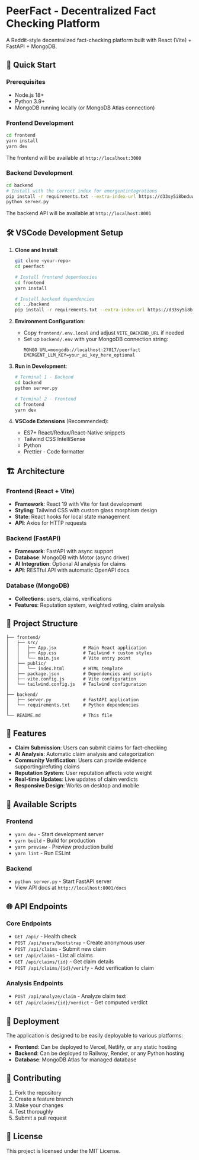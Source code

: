 # PeerFact - Decentralized Fact Checking Platform

A Reddit-style decentralized fact-checking platform built with React (Vite) + FastAPI + MongoDB.

## 🚀 Quick Start

### Prerequisites
- Node.js 18+ 
- Python 3.9+
- MongoDB running locally (or MongoDB Atlas connection)

### Frontend Development

```bash
cd frontend
yarn install
yarn dev
```

The frontend will be available at `http://localhost:3000`

### Backend Development

```bash
cd backend
# Install with the correct index for emergentintegrations
pip install -r requirements.txt --extra-index-url https://d33sy5i8bnduwe.cloudfront.net/simple/
python server.py
```

The backend API will be available at `http://localhost:8001`

## 🛠 VSCode Development Setup

1. **Clone and Install**:
   ```bash
   git clone <your-repo>
   cd peerfact
   
   # Install frontend dependencies
   cd frontend
   yarn install
   
   # Install backend dependencies
   cd ../backend
   pip install -r requirements.txt --extra-index-url https://d33sy5i8bnduwe.cloudfront.net/simple/
   ```

2. **Environment Configuration**:
   - Copy `frontend/.env.local` and adjust `VITE_BACKEND_URL` if needed
   - Set up `backend/.env` with your MongoDB connection string:
     ```
     MONGO_URL=mongodb://localhost:27017/peerfact
     EMERGENT_LLM_KEY=your_ai_key_here_optional
     ```

3. **Run in Development**:
   ```bash
   # Terminal 1 - Backend
   cd backend
   python server.py
   
   # Terminal 2 - Frontend  
   cd frontend
   yarn dev
   ```

4. **VSCode Extensions** (Recommended):
   - ES7+ React/Redux/React-Native snippets
   - Tailwind CSS IntelliSense
   - Python
   - Prettier - Code formatter

## 🏗 Architecture

### Frontend (React + Vite)
- **Framework**: React 19 with Vite for fast development
- **Styling**: Tailwind CSS with custom glass morphism design
- **State**: React hooks for local state management
- **API**: Axios for HTTP requests

### Backend (FastAPI)
- **Framework**: FastAPI with async support
- **Database**: MongoDB with Motor (async driver)
- **AI Integration**: Optional AI analysis for claims
- **API**: RESTful API with automatic OpenAPI docs

### Database (MongoDB)
- **Collections**: users, claims, verifications
- **Features**: Reputation system, weighted voting, claim analysis

## 📁 Project Structure

```
├── frontend/
│   ├── src/
│   │   ├── App.jsx          # Main React application
│   │   ├── App.css          # Tailwind + custom styles
│   │   └── main.jsx         # Vite entry point
│   ├── public/
│   │   └── index.html       # HTML template
│   ├── package.json         # Dependencies and scripts
│   ├── vite.config.js       # Vite configuration
│   └── tailwind.config.js   # Tailwind configuration
│
├── backend/
│   ├── server.py            # FastAPI application
│   └── requirements.txt     # Python dependencies
│
└── README.md                # This file
```

## 🌟 Features

- **Claim Submission**: Users can submit claims for fact-checking
- **AI Analysis**: Automatic claim analysis and categorization
- **Community Verification**: Users can provide evidence supporting/refuting claims  
- **Reputation System**: User reputation affects vote weight
- **Real-time Updates**: Live updates of claim verdicts
- **Responsive Design**: Works on desktop and mobile

## 🔧 Available Scripts

### Frontend
- `yarn dev` - Start development server
- `yarn build` - Build for production
- `yarn preview` - Preview production build
- `yarn lint` - Run ESLint

### Backend
- `python server.py` - Start FastAPI server
- View API docs at `http://localhost:8001/docs`

## 🌐 API Endpoints

### Core Endpoints
- `GET /api/` - Health check
- `POST /api/users/bootstrap` - Create anonymous user
- `POST /api/claims` - Submit new claim
- `GET /api/claims` - List all claims
- `GET /api/claims/{id}` - Get claim details
- `POST /api/claims/{id}/verify` - Add verification to claim

### Analysis Endpoints  
- `POST /api/analyze/claim` - Analyze claim text
- `GET /api/claims/{id}/verdict` - Get computed verdict

## 🚀 Deployment

The application is designed to be easily deployable to various platforms:

- **Frontend**: Can be deployed to Vercel, Netlify, or any static hosting
- **Backend**: Can be deployed to Railway, Render, or any Python hosting
- **Database**: MongoDB Atlas for managed database

## 🤝 Contributing

1. Fork the repository
2. Create a feature branch
3. Make your changes
4. Test thoroughly
5. Submit a pull request

## 📄 License

This project is licensed under the MIT License.
